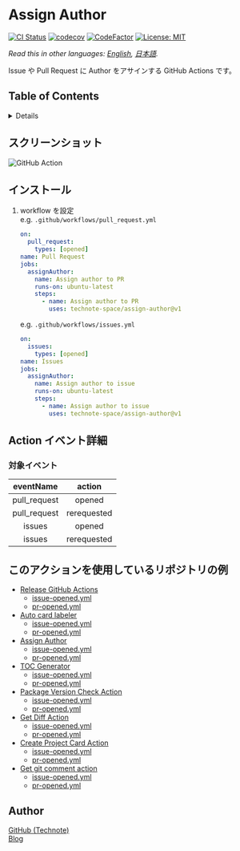 # Assign Author

[![CI Status](https://github.com/technote-space/assign-author/workflows/CI/badge.svg)](https://github.com/technote-space/assign-author/actions)
[![codecov](https://codecov.io/gh/technote-space/assign-author/branch/master/graph/badge.svg)](https://codecov.io/gh/technote-space/assign-author)
[![CodeFactor](https://www.codefactor.io/repository/github/technote-space/assign-author/badge)](https://www.codefactor.io/repository/github/technote-space/assign-author)
[![License: MIT](https://img.shields.io/badge/License-MIT-blue.svg)](https://github.com/technote-space/assign-author/blob/master/LICENSE)

*Read this in other languages: [English](README.md), [日本語](README.ja.md).*

Issue や Pull Request に Author をアサインする GitHub Actions です。

## Table of Contents

<!-- START doctoc generated TOC please keep comment here to allow auto update -->
<!-- DON'T EDIT THIS SECTION, INSTEAD RE-RUN doctoc TO UPDATE -->
<details>
<summary>Details</summary>

- [スクリーンショット](#%E3%82%B9%E3%82%AF%E3%83%AA%E3%83%BC%E3%83%B3%E3%82%B7%E3%83%A7%E3%83%83%E3%83%88)
- [インストール](#%E3%82%A4%E3%83%B3%E3%82%B9%E3%83%88%E3%83%BC%E3%83%AB)
- [Action イベント詳細](#action-%E3%82%A4%E3%83%99%E3%83%B3%E3%83%88%E8%A9%B3%E7%B4%B0)
  - [対象イベント](#%E5%AF%BE%E8%B1%A1%E3%82%A4%E3%83%99%E3%83%B3%E3%83%88)
- [このアクションを使用しているリポジトリの例](#%E3%81%93%E3%81%AE%E3%82%A2%E3%82%AF%E3%82%B7%E3%83%A7%E3%83%B3%E3%82%92%E4%BD%BF%E7%94%A8%E3%81%97%E3%81%A6%E3%81%84%E3%82%8B%E3%83%AA%E3%83%9D%E3%82%B8%E3%83%88%E3%83%AA%E3%81%AE%E4%BE%8B)
- [Author](#author)

</details>
<!-- END doctoc generated TOC please keep comment here to allow auto update -->

## スクリーンショット
![GitHub Action](https://raw.githubusercontent.com/technote-space/assign-author/images/screenshot.gif)

## インストール
1. workflow を設定  
   e.g. `.github/workflows/pull_request.yml`
   ```yaml
   on:
     pull_request:
       types: [opened]
   name: Pull Request
   jobs:
     assignAuthor:
       name: Assign author to PR
       runs-on: ubuntu-latest
       steps:
         - name: Assign author to PR
           uses: technote-space/assign-author@v1
   ```
   e.g. `.github/workflows/issues.yml`
   ```yaml
   on:
     issues:
       types: [opened]
   name: Issues
   jobs:
     assignAuthor:
       name: Assign author to issue
       runs-on: ubuntu-latest
       steps:
         - name: Assign author to issue
           uses: technote-space/assign-author@v1
   ```

## Action イベント詳細
### 対象イベント
| eventName | action |
|:---:|:---:|
|pull_request|opened|
|pull_request|rerequested|
|issues|opened|
|issues|rerequested|

## このアクションを使用しているリポジトリの例
- [Release GitHub Actions](https://github.com/technote-space/release-github-actions)
  - [issue-opened.yml](https://github.com/technote-space/release-github-actions/blob/master/.github/workflows/issue-opened.yml)
  - [pr-opened.yml](https://github.com/technote-space/release-github-actions/blob/master/.github/workflows/pr-opened.yml)
- [Auto card labeler](https://github.com/technote-space/auto-card-labeler)
  - [issue-opened.yml](https://github.com/technote-space/auto-card-labeler/blob/master/.github/workflows/issue-opened.yml)
  - [pr-opened.yml](https://github.com/technote-space/auto-card-labeler/blob/master/.github/workflows/pr-opened.yml)
- [Assign Author](https://github.com/technote-space/assign-author)
  - [issue-opened.yml](https://github.com/technote-space/assign-author/blob/master/.github/workflows/issue-opened.yml)
  - [pr-opened.yml](https://github.com/technote-space/assign-author/blob/master/.github/workflows/pr-opened.yml)
- [TOC Generator](https://github.com/technote-space/toc-generator)
  - [issue-opened.yml](https://github.com/technote-space/toc-generator/blob/master/.github/workflows/issue-opened.yml)
  - [pr-opened.yml](https://github.com/technote-space/toc-generator/blob/master/.github/workflows/pr-opened.yml)
- [Package Version Check Action](https://github.com/technote-space/package-version-check-action)
  - [issue-opened.yml](https://github.com/technote-space/package-version-check-action/blob/master/.github/workflows/issue-opened.yml)
  - [pr-opened.yml](https://github.com/technote-space/package-version-check-action/blob/master/.github/workflows/pr-opened.yml)
- [Get Diff Action](https://github.com/technote-space/get-diff-action)
  - [issue-opened.yml](https://github.com/technote-space/get-diff-action/blob/master/.github/workflows/issue-opened.yml)
  - [pr-opened.yml](https://github.com/technote-space/get-diff-action/blob/master/.github/workflows/pr-opened.yml)
- [Create Project Card Action](https://github.com/technote-space/create-project-card-action)
  - [issue-opened.yml](https://github.com/technote-space/create-project-card-action/blob/master/.github/workflows/issue-opened.yml)
  - [pr-opened.yml](https://github.com/technote-space/create-project-card-action/blob/master/.github/workflows/pr-opened.yml)
- [Get git comment action](https://github.com/technote-space/get-git-comment-action)
  - [issue-opened.yml](https://github.com/technote-space/get-git-comment-action/blob/master/.github/workflows/issue-opened.yml)
  - [pr-opened.yml](https://github.com/technote-space/get-git-comment-action/blob/master/.github/workflows/pr-opened.yml)

## Author
[GitHub (Technote)](https://github.com/technote-space)  
[Blog](https://technote.space)
